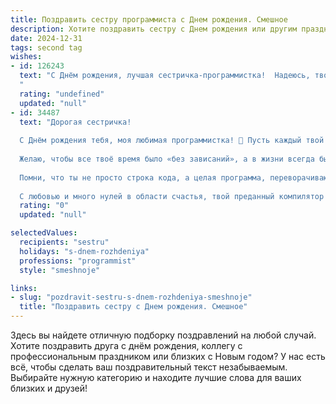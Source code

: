 ```yaml
---
title: Поздравить сестру программиста c Днем рождения. Смешное
description: Хотите поздравить сестру c Днем рождения или другим праздником? Наш ИИ создаст незабываемое поздравление, а вы обязательно выделитесь среди других.  
date: 2024-12-31
tags: second tag
wishes:
- id: 126243
  text: "С Днём рождения, лучшая сестричка-программистка!  Надеюсь, твой код жизни полон счастья,  багов – минимум, а оптимизация производительности достигла уровня «божественного кода»! Пусть все твои задачи решаются легко и быстро, как функция `return True;`, и пусть твой праздник будет настолько крутым, что вызовет зависть у самого Google!
  "
  rating: "undefined"
  updated: "null"
- id: 34487
  text: "Дорогая сестричка!
  
  С Днём рождения тебя, моя любимая программистка! 🎉 Пусть каждый твой код компилируется с первого раза, а ошибки пусть остаются лишь в тестах — в реальной жизни у тебя только позитивные баги!
  
  Желаю, чтобы все твоё время было «без зависаний», а в жизни всегда был доступ к «тарифу счастья» без ограничений! Пусть алгоритмы счастья приводят к стабильному результату, а каждый новый проект дарит радость, как неожиданные обновления без сбоев.
  
  Помни, что ты не просто строка кода, а целая программа, переворачивающая мир! Поздравляю тебя с новым годом в твоём чудесном жизненном проекте! 🎂💻
  
  С любовью и много нулей в области счастья, твой преданный компилятор!"
  rating: "0"
  updated: "null"

selectedValues:
  recipients: "sestru"
  holidays: "s-dnem-rozhdeniya"
  professions: "programmist"
  style: "smeshnoje"

links:
- slug: "pozdravit-sestru-s-dnem-rozhdeniya-smeshnoje"
  title: "Поздравить сестру c Днем рождения. Смешное"
---
```


Здесь вы найдете отличную подборку поздравлений на любой случай. 
Хотите поздравить друга с днём рождения, коллегу с профессиональным праздником или близких с Новым годом? У нас есть всё, чтобы сделать ваш поздравительный текст незабываемым. Выбирайте нужную категорию и находите лучшие слова для ваших близких и друзей!
